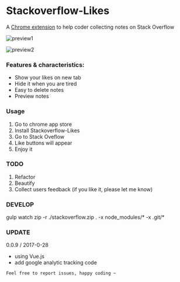 # Stackoverflow-Likes
A <a href="https://chrome.google.com/webstore/detail/stackoverflow-likes/aajeclgjifmdgancolheofdpabgkaemc?hl=zh-TW" target="_blank">Chrome extension</a> to help coder collecting notes on Stack Overflow

![preview1](http://i.imgur.com/YKRVy7K.png)

![preview2](http://i.imgur.com/eEV1b3D.png)

### Features & characteristics:
* Show your likes on new tab
* Hide it when you are tired
* Easy to delete notes
* Preview notes

### Usage
1. Go to chrome app store 
2. Install Stackoverflow-Likes
3. Go to Stack Oveflow
4. Like buttons will appear
5. Enjoy it

### TODO
1. Refactor
2. Beautify
3. Collect users feedback (if you like it, please let me know)

### DEVELOP
gulp watch
zip -r ./stackoverflow.zip . -x node_modules/\* -x .git/\*

### UPDATE
0.0.9 / 2017-0-28
  * using Vue.js
  * add google analytic tracking code

```
Feel free to report issues, happy coding ~
